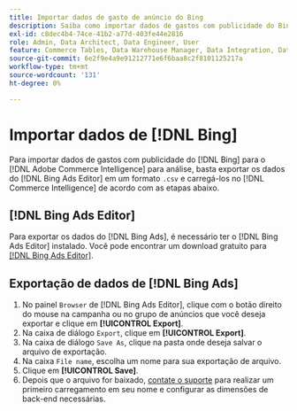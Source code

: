 ```yaml
---
title: Importar dados de gasto de anúncio do Bing
description: Saiba como importar dados de gastos com publicidade do Bing para  [!DNL Commerce Intelligence]  para análise.
exl-id: c8dec4b4-74ce-41b2-a77d-403fe44e2816
role: Admin, Data Architect, Data Engineer, User
feature: Commerce Tables, Data Warehouse Manager, Data Integration, Data Import/Export
source-git-commit: 6e2f9e4a9e91212771e6f6baa8c2f8101125217a
workflow-type: tm+mt
source-wordcount: '131'
ht-degree: 0%

---
```


# Importar dados de [!DNL Bing]

Para importar dados de gastos com publicidade do [!DNL Bing] para o [!DNL Adobe Commerce Intelligence] para análise, basta exportar os dados do [!DNL Bing Ads Editor] em um formato `.csv` e carregá-los no [!DNL Commerce Intelligence] de acordo com as etapas abaixo.

## [!DNL Bing Ads Editor]

Para exportar os dados do [!DNL Bing Ads], é necessário ter o [!DNL Bing Ads Editor] instalado. Você pode encontrar um download gratuito para [[!DNL Bing Ads Editor]](https://about.ads.microsoft.com/en-us/solutions/tools/editor).

## Exportação de dados de [!DNL Bing Ads]

1. No painel `Browser` de [!DNL Bing Ads Editor], clique com o botão direito do mouse na campanha ou no grupo de anúncios que você deseja exportar e clique em **[!UICONTROL Export]**.
1. Na caixa de diálogo `Export`, clique em **[!UICONTROL Export]**.
1. Na caixa de diálogo `Save As`, clique na pasta onde deseja salvar o arquivo de exportação.
1. Na caixa `File name`, escolha um nome para sua exportação de arquivo.
1. Clique em **[!UICONTROL Save]**.
1. Depois que o arquivo for baixado, [contate o suporte](https://experienceleague.adobe.com/docs/commerce-knowledge-base/kb/troubleshooting/miscellaneous/mbi-service-policies.html?lang=pt-BR) para realizar um primeiro carregamento em seu nome e configurar as dimensões de back-end necessárias.
